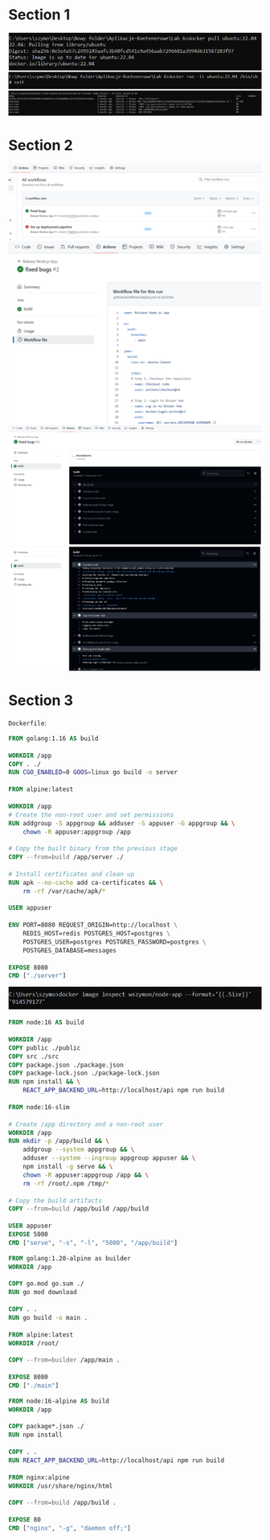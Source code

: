 # Section 1  

![alt text](image.png)  
![alt text](image-1.png)  
![alt text](image-2.png)  

# Section 2  

![alt text](image-3.png)  
![alt text](image-4.png)  
![alt text](image-5.png)  
![alt text](image-6.png)  

# Section 3

`Dockerfile`:
```Dockerfile
FROM golang:1.16 AS build

WORKDIR /app
COPY . ./
RUN CGO_ENABLED=0 GOOS=linux go build -o server

FROM alpine:latest

WORKDIR /app
# Create the non-root user and set permissions
RUN addgroup -S appgroup && adduser -S appuser -G appgroup && \
    chown -R appuser:appgroup /app

# Copy the built binary from the previous stage
COPY --from=build /app/server ./ 

# Install certificates and clean up
RUN apk --no-cache add ca-certificates && \
    rm -rf /var/cache/apk/*

USER appuser

ENV PORT=8080 REQUEST_ORIGIN=http://localhost \
    REDIS_HOST=redis POSTGRES_HOST=postgres \
    POSTGRES_USER=postgres POSTGRES_PASSWORD=postgres \
    POSTGRES_DATABASE=messages

EXPOSE 8080
CMD ["./server"]
```

![alt text](image-7.png)  

```Dockerfile
FROM node:16 AS build

WORKDIR /app
COPY public ./public
COPY src ./src
COPY package.json ./package.json
COPY package-lock.json ./package-lock.json
RUN npm install && \
    REACT_APP_BACKEND_URL=http://localhost/api npm run build

FROM node:16-slim

# Create /app directory and a non-root user
WORKDIR /app
RUN mkdir -p /app/build && \
    addgroup --system appgroup && \
    adduser --system --ingroup appgroup appuser && \
    npm install -g serve && \
    chown -R appuser:appgroup /app && \
    rm -rf /root/.npm /tmp/*

# Copy the build artifacts
COPY --from=build /app/build /app/build

USER appuser
EXPOSE 5000
CMD ["serve", "-s", "-l", "5000", "/app/build"]
```  

```Dockerfile
FROM golang:1.20-alpine as builder
WORKDIR /app

COPY go.mod go.sum ./
RUN go mod download

COPY . .
RUN go build -o main .

FROM alpine:latest
WORKDIR /root/

COPY --from=builder /app/main .

EXPOSE 8080
CMD ["./main"]
```

```Dockerfile
FROM node:16-alpine AS build
WORKDIR /app

COPY package*.json ./
RUN npm install

COPY . . 
RUN REACT_APP_BACKEND_URL=http://localhost/api npm run build

FROM nginx:alpine
WORKDIR /usr/share/nginx/html

COPY --from=build /app/build .

EXPOSE 80
CMD ["nginx", "-g", "daemon off;"]
```